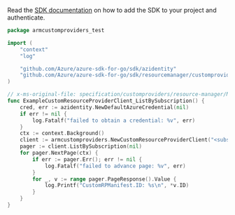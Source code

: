 Read the [SDK documentation](https://github.com/Azure/azure-sdk-for-go/blob/sdk%2Fresourcemanager%2Fcustomproviders%2Farmcustomproviders%2Fv0.1.0/sdk/resourcemanager/customproviders/armcustomproviders/README.md) on how to add the SDK to your project and authenticate.

```go
package armcustomproviders_test

import (
	"context"
	"log"

	"github.com/Azure/azure-sdk-for-go/sdk/azidentity"
	"github.com/Azure/azure-sdk-for-go/sdk/resourcemanager/customproviders/armcustomproviders"
)

// x-ms-original-file: specification/customproviders/resource-manager/Microsoft.CustomProviders/preview/2018-09-01-preview/examples/listCustomRPsBySubscription.json
func ExampleCustomResourceProviderClient_ListBySubscription() {
	cred, err := azidentity.NewDefaultAzureCredential(nil)
	if err != nil {
		log.Fatalf("failed to obtain a credential: %v", err)
	}
	ctx := context.Background()
	client := armcustomproviders.NewCustomResourceProviderClient("<subscription-id>", cred, nil)
	pager := client.ListBySubscription(nil)
	for pager.NextPage(ctx) {
		if err := pager.Err(); err != nil {
			log.Fatalf("failed to advance page: %v", err)
		}
		for _, v := range pager.PageResponse().Value {
			log.Printf("CustomRPManifest.ID: %s\n", *v.ID)
		}
	}
}
```
